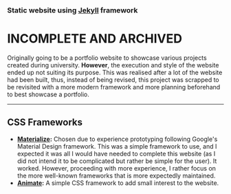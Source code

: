 ### Static website using [Jekyll](https://jekyllrb.com/) framework
# INCOMPLETE AND ARCHIVED

Originally going to be a portfolio website to showcase various projects created during university.
**However**, the execution and style of the website ended up not suiting its purpose. This was realised after a lot of the website had been built, thus, instead of being revised, this project was scrapped to be revisited with a more modern framework and more planning beforehand to best showcase a portfolio.

---

## CSS Frameworks
- __[Materialize](https://materializecss.com/):__ Chosen due to experience prototyping following Google's Material Design framework. This was a simple framework to use, and I expected it was all I would have needed to complete this website (as I did not intend it to be complicated but rather be simple for the user). It worked. However, proceeding with more experience, I rather focus on the more well-known frameworks that is more expectedly maintained.
- __[Animate](https://animate.style/):__ A simple CSS framework to add small interest to the website.
